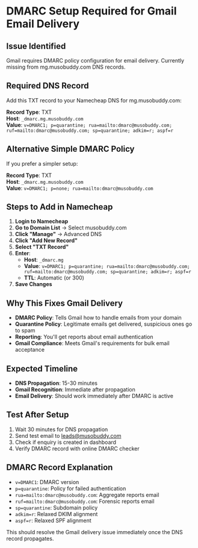 # DMARC Setup Required for Gmail Email Delivery

## Issue Identified
Gmail requires DMARC policy configuration for email delivery. Currently missing from mg.musobuddy.com DNS records.

## Required DNS Record
Add this TXT record to your Namecheap DNS for mg.musobuddy.com:

**Record Type**: TXT  
**Host**: `_dmarc.mg.musobuddy.com`  
**Value**: `v=DMARC1; p=quarantine; rua=mailto:dmarc@musobuddy.com; ruf=mailto:dmarc@musobuddy.com; sp=quarantine; adkim=r; aspf=r`

## Alternative Simple DMARC Policy
If you prefer a simpler setup:

**Record Type**: TXT  
**Host**: `_dmarc.mg.musobuddy.com`  
**Value**: `v=DMARC1; p=none; rua=mailto:dmarc@musobuddy.com`

## Steps to Add in Namecheap

1. **Login to Namecheap**
2. **Go to Domain List** → Select musobuddy.com
3. **Click "Manage"** → Advanced DNS
4. **Click "Add New Record"**
5. **Select "TXT Record"**
6. **Enter**:
   - **Host**: `_dmarc.mg`
   - **Value**: `v=DMARC1; p=quarantine; rua=mailto:dmarc@musobuddy.com; ruf=mailto:dmarc@musobuddy.com; sp=quarantine; adkim=r; aspf=r`
   - **TTL**: Automatic (or 300)
7. **Save Changes**

## Why This Fixes Gmail Delivery

- **DMARC Policy**: Tells Gmail how to handle emails from your domain
- **Quarantine Policy**: Legitimate emails get delivered, suspicious ones go to spam
- **Reporting**: You'll get reports about email authentication
- **Gmail Compliance**: Meets Gmail's requirements for bulk email acceptance

## Expected Timeline
- **DNS Propagation**: 15-30 minutes
- **Gmail Recognition**: Immediate after propagation
- **Email Delivery**: Should work immediately after DMARC is active

## Test After Setup
1. Wait 30 minutes for DNS propagation
2. Send test email to leads@musobuddy.com
3. Check if enquiry is created in dashboard
4. Verify DMARC record with online DMARC checker

## DMARC Record Explanation
- `v=DMARC1`: DMARC version
- `p=quarantine`: Policy for failed authentication
- `rua=mailto:dmarc@musobuddy.com`: Aggregate reports email
- `ruf=mailto:dmarc@musobuddy.com`: Forensic reports email
- `sp=quarantine`: Subdomain policy
- `adkim=r`: Relaxed DKIM alignment
- `aspf=r`: Relaxed SPF alignment

This should resolve the Gmail delivery issue immediately once the DNS record propagates.